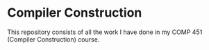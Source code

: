 # Compiler Construction
This repository consists of all the work I have done in my COMP 451 (Compiler Construction) course.
